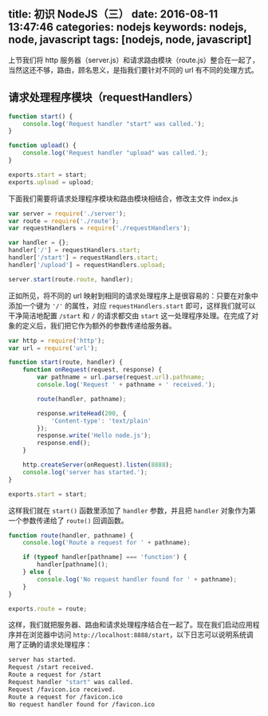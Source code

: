 title: 初识 NodeJS（三）
date: 2016-08-11 13:47:46
categories: nodejs
keywords: nodejs, node, javascript
tags: [nodejs, node, javascript]
---

上节我们将 http 服务器（server.js）和请求路由模块（route.js）整合在一起了，当然这还不够，路由，顾名思义，是指我们要针对不同的 url 有不同的处理方式。

<!--more-->

## 请求处理程序模块（requestHandlers）

``` javascript
function start() {
    console.log('Request handler "start" was called.');
}

function upload() {
    console.log('Request handler "upload" was called.');
}

exports.start = start;
exports.upload = upload;
```

下面我们需要将请求处理程序模块和路由模块相结合，修改主文件 index.js

``` javascript
var server = require('./server');
var route = require('./route');
var requestHandlers = require('./requestHandlers');

var handler = {};
handler['/'] = requestHandlers.start;
handler['/start'] = requestHandlers.start;
handler['/upload'] = requestHandlers.upload;

server.start(route.route, handler);
```

正如所见，将不同的 url 映射到相同的请求处理程序上是很容易的：只要在对象中添加一个键为 `'/'` 的属性，对应 `requestHandlers.start` 即可，这样我们就可以干净简洁地配置 `/start` 和 `/` 的请求都交由 `start` 这一处理程序处理。在完成了对象的定义后，我们把它作为额外的参数传递给服务器。

``` javascript
var http = require('http');
var url = require('url');

function start(route, handler) {
    function onRequest(request, response) {
        var pathname = url.parse(request.url).pathname;
        console.log('Request ' + pathname + ' received.');

        route(handler, pathname);

        response.writeHead(200, {
            'Content-type': 'text/plain'
        });
        response.write('Hello node.js');
        response.end();
    }

    http.createServer(onRequest).listen(8888);
    console.log('server has started.');
}

exports.start = start;
```

这样我们就在 `start()` 函数里添加了 `handler` 参数，并且把 `handler` 对象作为第一个参数传递给了 `route()` 回调函数。

``` javascript
function route(handler, pathname) {
    console.log('Route a request for ' + pathname);

    if (typeof handler[pathname] === 'function') {
        handler[pathname]();
    } else {
        console.log('No request handler found for ' + pathname);
    }
}

exports.route = route;
```

这样，我们就把服务器、路由和请求处理程序结合在一起了。现在我们启动应用程序并在浏览器中访问 `http://localhost:8888/start`，以下日志可以说明系统调用了正确的请求处理程序：

``` bash
server has started.
Request /start received.
Route a request for /start
Request handler "start" was called.
Request /favicon.ico received.
Route a request for /favicon.ico
No request handler found for /favicon.ico
```